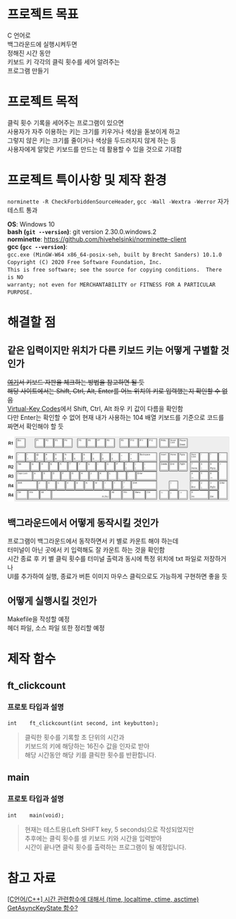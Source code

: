# 프로젝트 목표  
C 언어로  
백그라운드에 실행시켜두면  
정해진 시간 동안  
키보드 키 각각의 클릭 횟수를 세어 알려주는  
프로그램 만들기
# 프로젝트 목적
클릭 횟수 기록을 세어주는 프로그램이 있으면  
사용자가 자주 이용하는 키는 크기를 키우거나 색상을 돋보이게 하고  
그렇지 않은 키는 크기를 줄이거나 색상을 두드러지지 않게 하는 등  
사용자에게 알맞은 키보드를 만드는 데 활용할 수 있을 것으로 기대함  
# 프로젝트 특이사항 및 제작 환경
`norminette -R CheckForbiddenSourceHeader`, `gcc -Wall -Wextra -Werror` 자가 테스트 통과  

**OS**: Windows 10  
**bash (`git --version`)**: git version 2.30.0.windows.2  
**norminette**: https://github.com/hivehelsinki/norminette-client  
**gcc (`gcc --version`)**:  
`gcc.exe (MinGW-W64 x86_64-posix-seh, built by Brecht Sanders) 10.1.0`  
`Copyright (C) 2020 Free Software Foundation, Inc.`  
`This is free software; see the source for copying conditions.  There is NO`  
`warranty; not even for MERCHANTABILITY or FITNESS FOR A PARTICULAR PURPOSE.`
# 해결할 점
## 같은 입력이지만 위치가 다른 키보드 키는 어떻게 구별할 것인가
~~[여기](https://www.keyboardtester.com/tester.html)서 키보드 자판을 체크하는 방법을 참고하면 될 듯~~  
~~해당 사이트에서는 Shift, Ctrl, Alt, Enter를 어느 위치의 키로 입력했는지 확인할 수 없음~~  
[Virtual-Key Codes](https://docs.microsoft.com/ko-kr/windows/win32/inputdev/virtual-key-codes)에서 Shift, Ctrl, Alt 좌우 키 값이 다름을 확인함  
다만 Enter는 확인할 수 없어 현재 내가 사용하는 104 배열 키보드를 기준으로 코드를 짜면서 확인해야 할 듯  

![104 배열 키보드](./img/99DE76395BED6D642A.png)
## 백그라운드에서 어떻게 동작시킬 것인가
프로그램이 백그라운드에서 동작하면서 키 별로 카운트 해야 하는데  
터미널이 아닌 곳에서 키 입력해도 잘 카운트 하는 것을 확인함  
시간 종료 후 키 별 클릭 횟수를 터미널 출력과 동시에 특정 위치에 txt 파일로 저장하거나  
UI를 추가하여 실행, 종료가 버튼 이미지 마우스 클릭으로도 가능하게 구현하면 좋을 듯
## 어떻게 실행시킬 것인가
Makefile을 작성할 예정  
헤더 파일, 소스 파일 또한 정리할 예정  
# 제작 함수
## ft_clickcount
### 프로토 타입과 설명
`int	ft_clickcount(int second, int keybutton);`  
> 클릭한 횟수를 기록할 초 단위의 시간과  
> 키보드의 키에 해당하는 16진수 값을 인자로 받아  
> 해당 시간동안 해당 키를 클릭한 횟수를 반환합니다.
## main
### 프로토 타입과 설명
`int	main(void);`  
> 현재는 테스트용(Left SHIFT key, 5 seconds)으로 작성되었지만  
> 추후에는 클릭 횟수를 셀 키보드 키와 시간을 입력받아  
> 시간이 끝나면 클릭 횟수를 출력하는 프로그램이 될 예정입니다.
# 참고 자료
[[C언어/C++] 시간 관련함수에 대해서 (time, localtime, ctime, asctime)](https://blockdmask.tistory.com/417)  
[GetAsyncKeyState 함수?](https://skmagic.tistory.com/32)